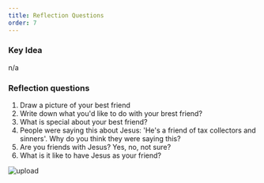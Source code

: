 ```yaml
---
title: Reflection Questions
order: 7
---
```


### Key Idea
n/a

### Reflection questions
1. Draw a picture of your best friend
2. Write down what you'd like to do with your brest friend?
3. What is special about your best friend?
4. People were saying this about Jesus: 'He's a friend of tax collectors and sinners'. Why do you think they were saying this?
5. Are you friends with Jesus? Yes, no, not sure?
6. What is it like to have Jesus as your friend?





![upload](https://github.com/stgeorgeshurstville/bulletin/assets/119166299/148ee660-ee69-46d7-bbc8-139ef05558f8)


